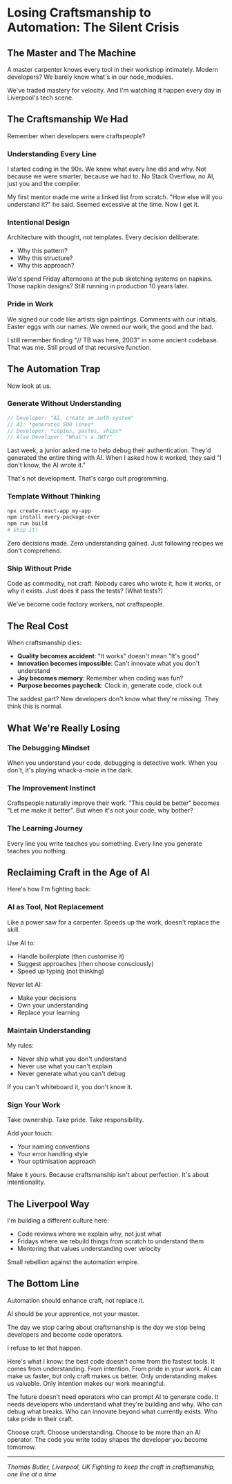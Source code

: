 # Losing Craftsmanship to Automation: The Silent Crisis

## The Master and The Machine

A master carpenter knows every tool in their workshop intimately.
Modern developers? We barely know what's in our node_modules.

We've traded mastery for velocity. And I'm watching it happen every day in Liverpool's tech scene.

## The Craftsmanship We Had

Remember when developers were craftspeople?

### Understanding Every Line
I started coding in the 90s. We knew what every line did and why. Not because we were smarter, because we had to. No Stack Overflow, no AI, just you and the compiler.

My first mentor made me write a linked list from scratch. "How else will you understand it?" he said. Seemed excessive at the time. Now I get it.

### Intentional Design
Architecture with thought, not templates. Every decision deliberate:
- Why this pattern?
- Why this structure?
- Why this approach?

We'd spend Friday afternoons at the pub sketching systems on napkins. Those napkin designs? Still running in production 10 years later.

### Pride in Work
We signed our code like artists sign paintings. Comments with our initials. Easter eggs with our names. We owned our work, the good and the bad.

I still remember finding "// TB was here, 2003" in some ancient codebase. That was me. Still proud of that recursive function.

## The Automation Trap

Now look at us.

### Generate Without Understanding
```javascript
// Developer: "AI, create an auth system"
// AI: *generates 500 lines*
// Developer: *copies, pastes, ships*
// Also Developer: "What's a JWT?"
```

Last week, a junior asked me to help debug their authentication. They'd generated the entire thing with AI. When I asked how it worked, they said "I don't know, the AI wrote it."

That's not development. That's cargo cult programming.

### Template Without Thinking
```bash
npx create-react-app my-app
npm install every-package-ever
npm run build
# Ship it!
```

Zero decisions made. Zero understanding gained. Just following recipes we don't comprehend.

### Ship Without Pride
Code as commodity, not craft. Nobody cares who wrote it, how it works, or why it exists. Just does it pass the tests? (What tests?)

We've become code factory workers, not craftspeople.

## The Real Cost

When craftsmanship dies:
- **Quality becomes accident**: "It works" doesn't mean "It's good"
- **Innovation becomes impossible**: Can't innovate what you don't understand
- **Joy becomes memory**: Remember when coding was fun?
- **Purpose becomes paycheck**: Clock in, generate code, clock out

The saddest part? New developers don't know what they're missing. They think this is normal.

## What We're Really Losing

### The Debugging Mindset
When you understand your code, debugging is detective work. When you don't, it's playing whack-a-mole in the dark.

### The Improvement Instinct
Craftspeople naturally improve their work. "This could be better" becomes "Let me make it better". But when it's not your code, why bother?

### The Learning Journey
Every line you write teaches you something. Every line you generate teaches you nothing.

## Reclaiming Craft in the Age of AI

Here's how I'm fighting back:

### AI as Tool, Not Replacement
Like a power saw for a carpenter. Speeds up the work, doesn't replace the skill.

Use AI to:
- Handle boilerplate (then customise it)
- Suggest approaches (then choose consciously)
- Speed up typing (not thinking)

Never let AI:
- Make your decisions
- Own your understanding
- Replace your learning

### Maintain Understanding
My rules:
- Never ship what you don't understand
- Never use what you can't explain
- Never generate what you can't debug

If you can't whiteboard it, you don't know it.

### Sign Your Work
Take ownership. Take pride. Take responsibility.

Add your touch:
- Your naming conventions
- Your error handling style
- Your optimisation approach

Make it yours. Because craftsmanship isn't about perfection. It's about intentionality.

## The Liverpool Way

I'm building a different culture here:
- Code reviews where we explain why, not just what
- Fridays where we rebuild things from scratch to understand them
- Mentoring that values understanding over velocity

Small rebellion against the automation empire.

## The Bottom Line

Automation should enhance craft, not replace it.

AI should be your apprentice, not your master.

The day we stop caring about craftsmanship is the day we stop being developers and become code operators.

I refuse to let that happen.

Here's what I know: the best code doesn't come from the fastest tools. It comes from understanding. From intention. From pride in your work. AI can make us faster, but only craft makes us better. Only understanding makes us valuable. Only intention makes our work meaningful.

The future doesn't need operators who can prompt AI to generate code. It needs developers who understand what they're building and why. Who can debug what breaks. Who can innovate beyond what currently exists. Who take pride in their craft.

Choose craft. Choose understanding. Choose to be more than an AI operator. The code you write today shapes the developer you become tomorrow.

---

*Thomas Butler, Liverpool, UK*
*Fighting to keep the craft in craftsmanship, one line at a time*
